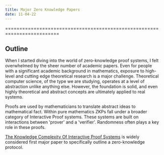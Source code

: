 ```yaml
---
title: Major Zero Knowledge Papers  
date: 11-04-22
---
```

=========================================================================

## Outline

When I started diving into the world of zero-knowledge proof systems, I felt overwhelmed by the sheer number of academic papers.  Even for people with a significant academic background in mathematics, exposure to high-level and cutting edge theoretical research is a major challenge.  Theoretical computer science, of the type we are studying,  operates at a level of abstraction unlike anything else.  However, the foundation is solid, and even highly theoretical and abstract concepts are ultimately applied to real systems.  

Proofs are used by mathematicians to translate abstract ideas to mathematical fact.  Within pure mathematics ZKPs fall under a broader category of Interactive Proof systems. These systems are built on interactions between 'prover' and a 'verifier'.  Randomness often plays a key role in these proofs.   

[The Knowledge Complexity Of Interactive Proof Systems](https://people.csail.mit.edu/silvio/Selected%20Scientific%20Papers/Proof%20Systems/The_Knowledge_Complexity_Of_Interactive_Proof_Systems.pdf) is widely considered first major paper to specifically outline a zero-knowledge protocol.







































